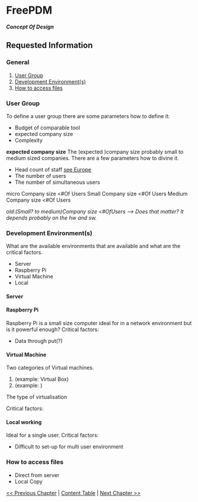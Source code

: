 # FreePDM
***Concept Of Design***

## Requested Information

### General

1. [User Group](#user-group)
2. [Development Environment(s)](#development-environments)
3. [How to access files](#how-to-access-files)

### User Group

To define a user group there are some parameters how to define it:

- Budget of comparable tool
- expected company size
- Complexity

**expected company size** 
The (expected )company size probably small to medium sized companies. There are a few parameters how to divine it.

- Head count of staff [see Europe](https://en.wikipedia.org/wiki/Small_and_medium-sized_enterprises)
- The number of users
- The number of simultaneous users

micro Company size <#Of Users 
Small Company size <#Of Users 
Medium Company size <#Of Users

_old:(Small? to medium)Company size <#OfUsers --> Does that matter? It depends probably on the hw and sw._
<!-- Yes that matters the size of the company say also something about the quality / complexity of it's hardware and software -->

### Development Environment(s)

What are the available environments that are available and what are the critical factors.

- Server
- Raspberry Pi
- Virtual Machine
- Local 

#### Server

#### Raspberry Pi
Raspberry Pi is a small size computer ideal for in a network environment but is it powerful enough?
Critical factors:

- Data through put(?)


#### Virtual Machine
Two categories of Virtual machines.

1. (example: Virtual Box)
2. (example: )

The type of virtualisation 

Critical factors: 


#### Local working
Ideal for a single user. 
Critical factors: 

- Difficult to set-up for multi user environment

### How to access files


- Direct from server
- Local Copy

[<< Previous Chapter](README.md) | [Content Table](README.md) | [Next Chapter >>](FreePDM_02-Workflows.md)



